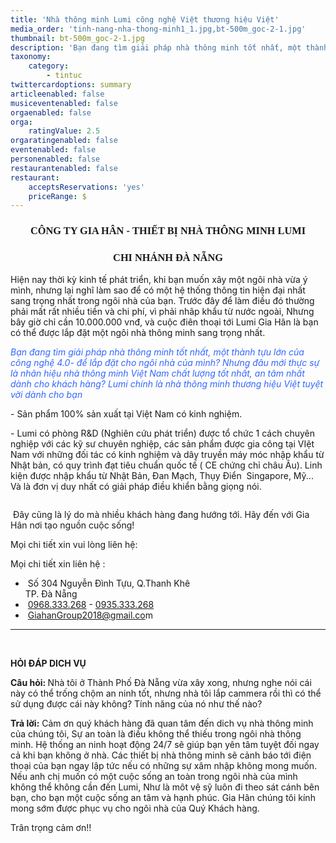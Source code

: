 ```yaml
---
title: 'Nhà thông minh Lumi công nghệ Việt thương hiệu Việt'
media_order: 'tinh-nang-nha-thong-minh1_1.jpg,bt-500m_goc-2-1.jpg'
thumbnail: bt-500m_goc-2-1.jpg
description: 'Bạn đang tìm giải pháp nhà thông minh tốt nhất, một thành tựu lớn của công nghệ 4.0- để lắp đặt cho ngôi nhà của mình? Nhưng đâu mới thực sự là nhãn hiệu nhà thông minh Việt Nam chất lượng tốt nhất, an tâm nhất dành cho khách hàng? Lumi chính là nhà thông minh thương hiệu Việt tuyệt vời dành cho bạn.'
taxonomy:
    category:
        - tintuc
twittercardoptions: summary
articleenabled: false
musiceventenabled: false
orgaenabled: false
orga:
    ratingValue: 2.5
orgaratingenabled: false
eventenabled: false
personenabled: false
restaurantenabled: false
restaurant:
    acceptsReservations: 'yes'
    priceRange: $
---
```


<h3 style="text-align: center;"><span style="font-family: 'times new roman', times, serif;"><strong>C&Ocirc;NG TY GIA H&Acirc;N -&nbsp;THIẾT BỊ NH&Agrave; TH&Ocirc;NG MINH LUMI</strong></span></h3>
<h3 style="text-align: center;"><span style="font-family: 'times new roman', times, serif;"><strong>CHI NH&Aacute;NH Đ&Agrave; NẴNG</strong></span></h3>
<p>Hiện nay thời kỳ kinh tế ph&aacute;t triển, khi bạn muốn x&acirc;y một ng&ocirc;i nh&agrave; vừa &yacute; m&igrave;nh, nhưng lại nghĩ l&agrave;m sao để c&oacute; một hệ thống th&ocirc;ng tin hiện đại nhất sang trọng nhất trong ng&ocirc;i nh&agrave; của bạn. Trước đ&acirc;y để l&agrave;m điều đ&oacute; thường phải mất rất nhiều&nbsp;tiền v&agrave; chi ph&iacute;, v&igrave; phải nh&acirc;p khẩu từ nước ngo&agrave;i, Nhưng b&acirc;y giờ chỉ cần 10.000.000 vnđ, v&agrave; cuộc đi&ecirc;n thoại tới Lumi Gia H&acirc;n l&agrave; bạn c&oacute; thể được lắp đặt một ng&ocirc;i nh&agrave; th&ocirc;ng minh sang trọng nhất.</p>
<p><span style="color: #3366ff;"><em>Bạn đang tìm giải pháp nhà th&ocirc;ng minh tốt nhất, một th&agrave;nh tựu lớn của c&ocirc;ng nghệ 4.0- đ&ecirc;̉ lắp đặt cho ng&ocirc;i nhà của mình? Nhưng đ&acirc;u mới thực sự l&agrave; nh&atilde;n hiệu nh&agrave; th&ocirc;ng minh Việt Nam chất lượng tốt nhất, an t&acirc;m nhất d&agrave;nh cho kh&aacute;ch h&agrave;ng? Lumi chính là nh&agrave; th&ocirc;ng minh thương hi&ecirc;̣u Vi&ecirc;̣t tuy&ecirc;̣t vời dành cho bạn</em></span></p>
<p>- Sản phẩm 100% sản xuất tại Việt Nam c&oacute; kinh nghiệm.</p>
<p>- Lumi c&oacute; ph&ograve;ng R&amp;D (Nghi&ecirc;n cứu ph&aacute;t triển) được tổ chức 1 c&aacute;ch chuy&ecirc;n nghiệp với c&aacute;c kỹ sư chuy&ecirc;n nghiệp, c&aacute;c sản phẩm được gia c&ocirc;ng tại VIệt Nam với những đối t&aacute;c c&oacute; kinh nghiệm v&agrave; d&acirc;y truyền m&aacute;y m&oacute;c nhập khẩu từ Nhật bản, c&oacute; quy tr&igrave;nh đạt ti&ecirc;u chuẩn quốc tế ( CE chứng chỉ ch&acirc;u &Acirc;u). Linh kiện được nhập khẩu từ Nhật Bản, Đan Mạch, Thụy Điển&nbsp; Singapore, Mỹ... V&agrave; l&agrave; đơn vị duy nhất c&oacute; giải ph&aacute;p điều khiển bằng giọng n&oacute;i.</p>
<p><img style="display: block; margin-left: auto; margin-right: auto;" src="/newv1/tin-tuc/nha-thong-minh-lumi-cong-nghe-viet-thuong-hieu-viet/tinh-nang-nha-thong-minh1_1.jpg" alt="" /></p>
<div class="col-sm-9 post_content">
<p>&nbsp;Đ&acirc;y cũng l&agrave; l&yacute; do m&agrave; nhiều kh&aacute;ch h&agrave;ng đang hướng tới. H&atilde;y đến với Gia H&acirc;n nơi tạo nguồn cuộc sống!</p>
<p>Mọi chi tiết xin vui l&ograve;ng li&ecirc;n hệ:</p>
<div>Mọi chi tiết xin li&ecirc;n hệ :</div>
<div>
<div class="foo-content foo-contact demo">
<ul class="list-menu">
<li>&nbsp;<span class="foo-detail foo-address">Số 304 Nguyễn Đ&igrave;nh Tựu, Q.Thanh Kh&ecirc;&nbsp;<br />TP. Đ&agrave; Nẵng</span></li>
<li>&nbsp;<span class="foo-detail"><a href="tel:0968333268">0968.333.268</a>&nbsp;-&nbsp;<a href="tel:0935333268">0935.333.268</a></span></li>
<li>&nbsp;<span class="foo-detail"><a href="mailto:GiahanGroup2018@gmail.com">GiahanGroup2018@gmail.co</a>m</span></li>
</ul>
<hr />
<p>&nbsp;</p>
<p><strong>HỎI Đ&Aacute;P DICH VỤ</strong></p>
<p><strong>C&acirc;u hỏi:&nbsp;</strong>Nh&agrave; t&ocirc;i ở Th&agrave;nh Phố Đ&agrave; Nẵng vừa x&acirc;y xong, nhưng nghe n&oacute;i c&aacute;i n&agrave;y c&oacute; thể trống chộm an ninh tốt, nhưng nh&agrave; t&ocirc;i lắp cammera rồi th&igrave; c&oacute; thể sử dụng được c&aacute;i n&agrave;y kh&ocirc;ng? T&iacute;nh năng của n&oacute; như thế n&agrave;o?</p>
<p><strong>Trả lời:</strong>&nbsp;Cảm ơn qu&yacute; kh&aacute;ch h&agrave;ng đ&atilde; quan t&acirc;m đến dich vụ nh&agrave; th&ocirc;ng minh của ch&uacute;ng t&ocirc;i, Sự an to&agrave;n l&agrave; điều kh&ocirc;ng thể thiếu trong ng&ocirc;i nh&agrave; th&ocirc;ng minh. Hệ thống an ninh hoạt động 24/7 sẽ gi&uacute;p bạn y&ecirc;n t&acirc;m tuyệt đối ngay cả khi bạn kh&ocirc;ng ở nh&agrave;. C&aacute;c thiết bị nh&agrave; th&ocirc;ng minh sẽ cảnh b&aacute;o tới điện thoại của bạn ngay lập tức nếu c&oacute; những sự x&acirc;m nhập kh&ocirc;ng mong muốn. Nếu anh chị muốn c&oacute; một cuộc sống an to&agrave;n trong ng&ocirc;i nh&agrave; của m&igrave;nh kh&ocirc;ng thể kh&ocirc;ng cần đến Lumi, Như l&agrave; m&ocirc;t vệ sỹ lu&ocirc;n đi theo s&aacute;t c&aacute;nh b&ecirc;n bạn, cho bạn một cuộc sống an t&acirc;m v&agrave; hạnh ph&uacute;c. Gia H&acirc;n ch&uacute;ng t&ocirc;i k&iacute;nh mong sớm được phục vụ cho ng&ocirc;i nh&agrave; của Qu&yacute; Kh&aacute;ch h&agrave;ng.</p>
<p>Tr&acirc;n trọng cảm ơn!!</p>
</div>
</div>
</div>
